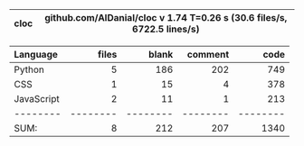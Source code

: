 cloc|github.com/AlDanial/cloc v 1.74  T=0.26 s (30.6 files/s, 6722.5 lines/s)
--- | ---

Language|files|blank|comment|code
:-------|-------:|-------:|-------:|-------:
Python|5|186|202|749
CSS|1|15|4|378
JavaScript|2|11|1|213
--------|--------|--------|--------|--------
SUM:|8|212|207|1340
